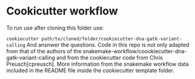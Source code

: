 # Cookicutter workflow
To run use after cloning this folder use:

```cookiecutter path/to/cloned/folder/cookiecutter-dna-gatk-variant-calling```
And ansnwer the questions. Code in this repo is not only adapted from that of the authors of the snakemake-workflow/coookiecutter-dna-gatk-variant-calling and from the cookiecutter code from Chris Preusch[cpreusch]. More information from the snakemake workflow data included in the README file inside the cookiecutter template folder.

